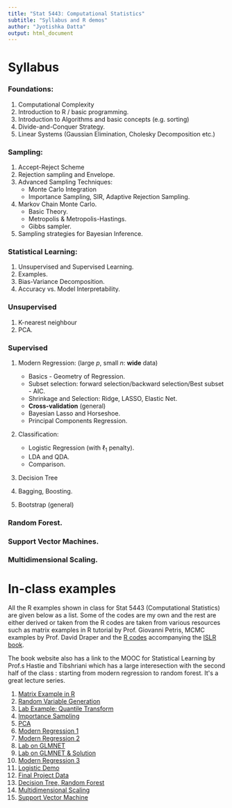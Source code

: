 ```yaml
---
title: "Stat 5443: Computational Statistics"
subtitle: "Syllabus and R demos"
author: "Jyotishka Datta"
output: html_document
---
```

# Syllabus 

### Foundations: 
1.  Computational Complexity 
2.  Introduction to R / basic programming. 
3.  Introduction to Algorithms and basic concepts (e.g. sorting)
4.  Divide-and-Conquer Strategy. 
5.  Linear Systems (Gaussian Elimination, Cholesky Decomposition etc.)

### Sampling:
1.  Accept-Reject Scheme 
2.  Rejection sampling and Envelope.
3.  Advanced Sampling Techniques: 
    *  Monte Carlo Integration
    *  Importance Sampling, SIR, Adaptive Rejection Sampling. 
4. Markov Chain Monte Carlo. 
    *  Basic Theory. 
    *  Metropolis & Metropolis-Hastings. 
    *  Gibbs sampler. 
5.  Sampling strategies for Bayesian Inference. 

### Statistical Learning: 
1.  Unsupervised and Supervised Learning. 
2.  Examples. 
3.  Bias-Variance Decomposition. 
4.  Accuracy vs. Model Interpretability. 

### Unsupervised 
1.  K-nearest neighbour 
2.  PCA. 

### Supervised 
1. Modern Regression: (large $p$, small $n$: **wide** data)
   *  Basics - Geometry of Regression. 
   *  Subset selection: forward selection/backward selection/Best subset - AIC. 
   *  Shrinkage and Selection: Ridge, LASSO, Elastic Net. 
   *  __Cross-validation__ (general)
   *  Bayesian Lasso and Horseshoe. 
   *  Principal Components Regression. 

2. Classification: 
   *   Logistic Regression (with $\ell_1$ penalty). 
   *   LDA and QDA. 
   *   Comparison. 
3. Decision Tree 
4. Bagging, Boosting. 
5. Bootstrap (general)

### Random Forest. 
### Support Vector Machines. 
### Multidimensional Scaling. 


# In-class examples

All the R examples shown in class for Stat 5443 (Computational Statistics) are given below as a list. 
Some of the codes are my own and the rest are either derived or taken from the R codes are taken from various resources such as matrix examples in R tutorial by Prof. Giovanni Petris, MCMC examples by Prof. David Draper and the [R codes](http://www-bcf.usc.edu/~gareth/ISL/code.html) accompanying the [ISLR book](http://www-bcf.usc.edu/~gareth/ISL/index.html). 



The book website also has a link to the MOOC for Statistical Learning by Prof.s Hastie and Tibshriani which has a large interesection with the second half of the class : starting from modern regression to random forest. It's a great lecture series. 

1. [Matrix Example in R](http://dattahub.github.io/stat5443/matrix_R.html)
2. [Random Variable Generation](http://dattahub.github.io/stat5443/rvgen.html)
3. [Lab Example: Quantile Transform](http://dattahub.github.io/stat5443/lab_ex.html)
4. [Importance Sampling](http://dattahub.github.io/stat5443/importance_sampling_demo.html)
5. [PCA](http://dattahub.github.io/stat5443/demoPCA.html)
6. [Modern Regression 1](http://dattahub.github.io/stat5443/regression_demo_1.html)
7. [Modern Regression 2](http://dattahub.github.io/stat5443/regression_demo_2.html)
8. [Lab on GLMNET](http://dattahub.github.io/stat5443/lab_glmnet.html)
9. [Lab on GLMNET & Solution](http://dattahub.github.io/stat5443/lab_glmnet_soln.html)
10. [Modern Regression 3](http://dattahub.github.io/stat5443/regression_demo_3.html)
11. [Logistic Demo](http://dattahub.github.io/stat5443/logistic_demo.html)
12. [Final Project Data](http://dattahub.github.io/stat5443/final_projectintro.html)
13. [Decision Tree, Random Forest](http://dattahub.github.io/stat5443/tree_demo.html)
14.  [Multidimensional Scaling](http://dattahub.github.io/stat5443/mds_demo.html)
15.  [Support Vector Machine](http://dattahub.github.io/stat5443/svm_islr.html)



